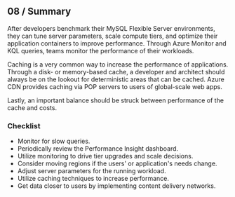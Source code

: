 ## 08 / Summary

After developers benchmark their MySQL Flexible Server environments, they can tune server parameters, scale compute tiers, and optimize their application containers to improve performance. Through Azure Monitor and KQL queries, teams monitor the performance of their workloads.

Caching is a very common way to increase the performance of applications. Through a disk- or memory-based cache, a developer and architect should always be on the lookout for deterministic areas that can be cached. Azure CDN provides caching via POP servers to users of global-scale web apps.

Lastly, an important balance should be struck between performance of the cache and costs.

### Checklist

- Monitor for slow queries.
- Periodically review the Performance Insight dashboard.
- Utilize monitoring to drive tier upgrades and scale decisions.
- Consider moving regions if the users' or application's needs change.
- Adjust server parameters for the running workload.
- Utilize caching techniques to increase performance.
- Get data closer to users by implementing content delivery networks.
